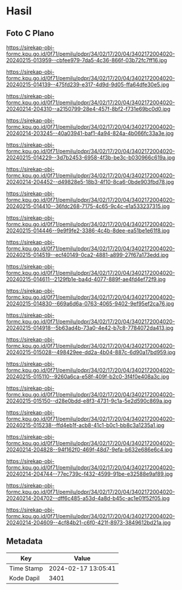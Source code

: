 # Hasil

## Foto C Plano

https://sirekap-obj-formc.kpu.go.id/0f71/pemilu/pdpr/34/02/17/20/04/3402172004020-20240215-013959--cbfee979-7da5-4c36-866f-03b72fc7ff16.jpg

https://sirekap-obj-formc.kpu.go.id/0f71/pemilu/pdpr/34/02/17/20/04/3402172004020-20240215-014139--475fd239-e317-4d9d-9d05-ffa64dfe30e5.jpg

https://sirekap-obj-formc.kpu.go.id/0f71/pemilu/pdpr/34/02/17/20/04/3402172004020-20240214-204310--a2150799-28e4-457f-8bf2-f731e69bc0d0.jpg

https://sirekap-obj-formc.kpu.go.id/0f71/pemilu/pdpr/34/02/17/20/04/3402172004020-20240214-203245--40a03941-baf1-4a94-824a-4b066fc33a3e.jpg

https://sirekap-obj-formc.kpu.go.id/0f71/pemilu/pdpr/34/02/17/20/04/3402172004020-20240215-014229--3d7b2453-6958-4f3b-be3c-b030966c619a.jpg

https://sirekap-obj-formc.kpu.go.id/0f71/pemilu/pdpr/34/02/17/20/04/3402172004020-20240214-204452--d49828e5-18b3-4f10-8ca6-0bde903fbd78.jpg

https://sirekap-obj-formc.kpu.go.id/0f71/pemilu/pdpr/34/02/17/20/04/3402172004020-20240215-014410--36fdc268-7175-4c65-9c4c-e1a533237315.jpg

https://sirekap-obj-formc.kpu.go.id/0f71/pemilu/pdpr/34/02/17/20/04/3402172004020-20240215-014446--9e9f9fe2-3386-4c4b-8dee-ea51be1e61f8.jpg

https://sirekap-obj-formc.kpu.go.id/0f71/pemilu/pdpr/34/02/17/20/04/3402172004020-20240215-014519--ecf40149-0ca2-4881-a899-27f67a173edd.jpg

https://sirekap-obj-formc.kpu.go.id/0f71/pemilu/pdpr/34/02/17/20/04/3402172004020-20240215-014611--2129fb1e-ba4d-4077-889f-ae4fd4ef72f9.jpg

https://sirekap-obj-formc.kpu.go.id/0f71/pemilu/pdpr/34/02/17/20/04/3402172004020-20240215-014830--669a6d6a-0763-4065-9402-9ef95ef2ca76.jpg

https://sirekap-obj-formc.kpu.go.id/0f71/pemilu/pdpr/34/02/17/20/04/3402172004020-20240215-014918--5b63ad4b-73a0-4e42-b7c8-7784072da413.jpg

https://sirekap-obj-formc.kpu.go.id/0f71/pemilu/pdpr/34/02/17/20/04/3402172004020-20240215-015028--498429ee-dd2a-4b04-887c-6d90a17bd959.jpg

https://sirekap-obj-formc.kpu.go.id/0f71/pemilu/pdpr/34/02/17/20/04/3402172004020-20240215-015110--9260a6ca-e58f-409f-b2c0-3f4f0e408a3c.jpg

https://sirekap-obj-formc.kpu.go.id/0f71/pemilu/pdpr/34/02/17/20/04/3402172004020-20240215-015150--d28e0bdd-e8f3-4731-9c1a-5e2d590c869a.jpg

https://sirekap-obj-formc.kpu.go.id/0f71/pemilu/pdpr/34/02/17/20/04/3402172004020-20240215-015238--ffd4eb1f-acb8-41c1-b0c1-bb8c3a1235a1.jpg

https://sirekap-obj-formc.kpu.go.id/0f71/pemilu/pdpr/34/02/17/20/04/3402172004020-20240214-204828--94f162f0-469f-48d7-9efa-b632e686e6c4.jpg

https://sirekap-obj-formc.kpu.go.id/0f71/pemilu/pdpr/34/02/17/20/04/3402172004020-20240214-204744--77ec739c-f432-4599-91be-e32588e9af89.jpg

https://sirekap-obj-formc.kpu.go.id/0f71/pemilu/pdpr/34/02/17/20/04/3402172004020-20240214-204702--dff6c485-a53d-4a8d-b45c-ac1e01f52f05.jpg

https://sirekap-obj-formc.kpu.go.id/0f71/pemilu/pdpr/34/02/17/20/04/3402172004020-20240214-204609--4cf84b21-c6f0-421f-8973-3849612bd21a.jpg


## Metadata

| Key        | Value               |
| ---------- | ------------------- |
| Time Stamp | 2024-02-17 13:05:41 |
| Kode Dapil | 3401                |




